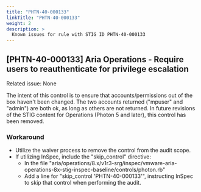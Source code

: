 ```yaml
---
title: "PHTN-40-000133"
linkTitle: "PHTN-40-000133"
weight: 2
description: >
  Known issues for rule with STIG ID PHTN-40-000133
---
```

## [PHTN-40-000133] Aria Operations - Require users to reauthenticate for privilege escalation
Related issue: None

The intent of this control is to ensure that accounts/permissions out of the box haven't been changed. The two accounts returned ("mpuser" and "admin") are both ok, as long as others are not returned. In future revisions of the STIG content for Operations (Photon 5 and later), this control has been removed.

### Workaround
- Utilize the waiver process to remove the control from the audit scope.
- If utilizing InSpec, include the "skip_control" directive:
  - In the file "aria/operations/8.x/v1r3-srg/inspec/vmware-aria-operations-8x-stig-inspec-baseline/controls/photon.rb"
  - Add a line for "skip_control 'PHTN-40-000133'", instructing InSpec to skip that control when performing the audit.
